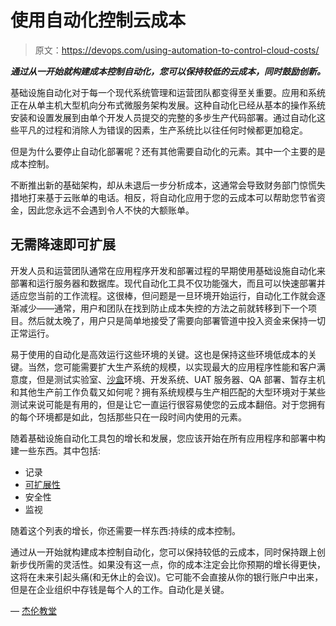 # 使用自动化控制云成本

> 原文：<https://devops.com/using-automation-to-control-cloud-costs/>

***通过从一开始就构建成本控制自动化，您可以保持较低的云成本，同时鼓励创新。***

基础设施自动化对于每一个现代系统管理和运营团队都变得至关重要。应用和系统正在从单主机大型机向分布式微服务架构发展。这种自动化已经从基本的操作系统安装和设置发展到由单个开发人员提交的完整的多步生产代码部署。通过自动化这些平凡的过程和消除人为错误的因素，生产系统比以往任何时候都更加稳定。

但是为什么要停止自动化部署呢？还有其他需要自动化的元素。其中一个主要的是成本控制。

不断推出新的基础架构，却从未退后一步分析成本，这通常会导致财务部门惊慌失措地打来基于云账单的电话。相反，将自动化应用于您的云成本可以帮助您节省资金，因此您永远不会遇到令人不快的大额账单。

## **无需降速即可扩展**

开发人员和运营团队通常在应用程序开发和部署过程的早期使用基础设施自动化来部署和运行服务器和数据库。现代自动化工具不仅功能强大，而且可以快速部署并适应您当前的工作流程。这很棒，但问题是一旦环境开始运行，自动化工作就会逐渐减少——通常，用户和团队在找到防止成本失控的方法之前就转移到下一个项目。然后就太晚了，用户只是简单地接受了需要向部署管道中投入资金来保持一切正常运行。

易于使用的自动化是高效运行这些环境的关键。这也是保持这些环境低成本的关键。当然，您可能需要扩大生产系统的规模，以实现最大的应用程序性能和客户满意度，但是测试实验室、[沙盒](https://en.wikipedia.org/wiki/Sandbox_(software_development))环境、开发系统、UAT 服务器、QA 部署、暂存主机和其他生产前工作负载又如何呢？拥有系统规模与生产相匹配的大型环境对于某些测试来说可能是有用的，但是让它一直运行很容易使您的云成本翻倍。对于您拥有的每个环境都是如此，包括那些只在一段时间内使用的元素。

随着基础设施自动化工具包的增长和发展，您应该开始在所有应用程序和部署中构建一些东西。其中包括:

*   记录
*   [可扩展性](https://devops.com/scalability-in-the-age-of-devops-a-must-for-success/)
*   安全性
*   监视

随着这个列表的增长，你还需要一样东西:持续的成本控制。

通过从一开始就构建成本控制自动化，您可以保持较低的云成本，同时保持跟上创新步伐所需的灵活性。如果没有这一点，你的成本注定会比你预期的增长得更快，这将在未来引起头痛(和无休止的会议)。它可能不会直接从你的银行账户中出来，但是在企业组织中存钱是每个人的工作。自动化是关键。

— [杰伦教堂](https://devops.com/author/jay-chapel/)